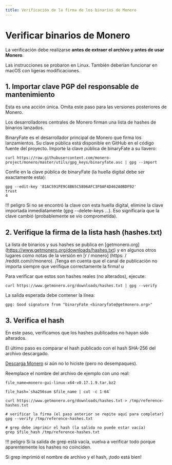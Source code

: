 ```yaml
---
title: Verificación de la firma de los binarios de Monero 
---
```

# Verificar binarios de Monero 

La verificación debe realizarse **antes de extraer el archivo y antes de usar Monero**.

Las instrucciones se probaron en Linux. También deberían funcionar en macOS con ligeras modificaciones.

## 1. Importar clave PGP del responsable de mantenimiento 

Esta es una acción única. Omita este paso para las versiones posteriores de Monero.

Los desarrolladores centrales de Monero firman una lista de hashes de binarios lanzados.

BinaryFate es el desarrollador principal de Monero que firma los lanzamientos. Su clave pública está disponible en GitHub en el código fuente del proyecto. Importe la clave pública de binaryFate a su llavero: 

`curl https://raw.githubusercontent.com/monero-project/monero/master/utils/gpg_keys/binaryfate.asc | gpg --import`

Confíe en la clave pública de binaryFate (la huella digital debe ser exactamente esta):

    gpg --edit-key '81AC591FE9C4B65C5806AFC3F0AF4D462A0BDF92'
    trust
    4

!!! peligro
    Si no se encontró la clave con esta huella digital, elimine la clave importada inmediatamente (gpg --delete-keys ...).
    Eso significaría que la clave cambió (probablemente se vio comprometida).

## 2. Verifique la firma de la lista hash (hashes.txt) 

La lista de binarios y sus hashes se publica en [getmonero.org] (https://www.getmonero.org/downloads/hashes.txt) y en algunos otros lugares como notas de la versión en [r / monero] (https: / /reddit.com/r/monero). 
¡Tenga en cuenta que el canal de publicación no importa siempre que verifique correctamente la firma!                                                                         u

Para verificar que estos son hashes reales (no alterados), ejecute: 

`curl https://www.getmonero.org/downloads/hashes.txt | gpg --verify`

La salida esperada debe contener la línea: 

`gpg: Good signature from "binaryFate <binaryfate@getmonero.org>"`

## 3. Verifica el hash 

En este paso, verificamos que los hashes publicados no hayan sido alterados. 

El último paso es comparar el hash publicado con el hash SHA-256 del archivo descargado. 

[Descarga Monero](/interacting/download-monero-binaries) si aún no lo hiciste (pero no desempaques). 

Reemplace el nombre del archivo de ejemplo con uno real: 

    file_name=monero-gui-linux-x64-v0.17.1.9.tar.bz2

    file_hash=`sha256sum $file_name | cut -c 1-64`

    curl https://www.getmonero.org/downloads/hashes.txt > /tmp/reference-hashes.txt

    # verificar la firma (el paso anterior se repite aquí para completar) 
    gpg --verify /tmp/reference-hashes.txt

    # grep debe imprimir el hash (la salida no puede estar vacía) 
    grep $file_hash /tmp/reference-hashes.txt

!!! peligro
    Si la salida de grep está vacía, vuelva a verificar todo porque aparentemente los hashes no coinciden. 

Si grep imprimió el nombre de archivo y el hash, ¡todo está bien! 
